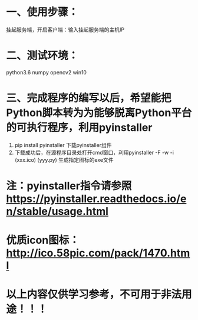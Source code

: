 
# 一、使用步骤：
挂起服务端，开启客户端：输入挂起服务端的主机IP

# 二、测试环境：
python3.6 numpy opencv2 win10

# 三、完成程序的编写以后，希望能把Python脚本转为为能够脱离Python平台的可执行程序，利用pyinstaller
1. pip install pyinstaller 下载pyinstaller组件
2. 下载成功后，在源程序目录处打开cmd窗口，利用pyinstaller -F -w -i (xxx.ico) (yyy.py) 生成指定图标的exe文件

# 注：pyinstaller指令请参照 https://pyinstaller.readthedocs.io/en/stable/usage.html
# 优质icon图标：http://ico.58pic.com/pack/1470.html

# 以上内容仅供学习参考，不可用于非法用途！！！
